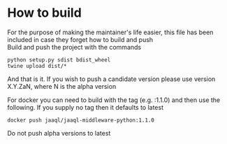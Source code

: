 # How to build
For the purpose of making the maintainer's life easier, this file has been included in case they forget how to build and push  
Build and push the project with the commands  

    python setup.py sdist bdist_wheel
    twine upload dist/*

And that is it. If you wish to push a candidate version please use version X.Y.ZaN, where N is the alpha version

For docker you can need to build with the tag (e.g. :1.1.0) and then use the following. If you supply no tag then it defaults to latest  

    docker push jaaql/jaaql-middleware-python:1.1.0  

Do not push alpha versions to latest
